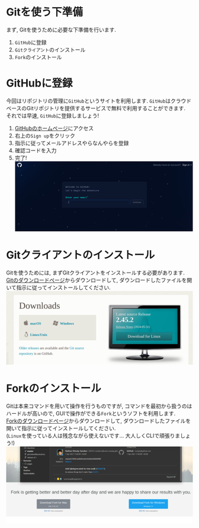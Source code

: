 # Gitを使う下準備
まず, Gitを使うために必要な下準備を行います.
1. `GitHub`に登録
2. `Gitクライアント`のインストール
3. `Fork`のインストール

# GitHubに登録
今回はリポジトリの管理に`GitHub`というサイトを利用します. `GitHub`はクラウドベースのGitリポジトリを提供するサービスで無料で利用することができます.\
それでは早速, `GitHub`に登録しましょう!
1. [GitHubのホームページ](https://github.com/)にアクセス
2. 右上の`Sign up`をクリック
3. 指示に従ってメールアドレスやらなんやらを登録
4. 確認コードを入力
5. 完了!
![GitHubの画像](./github.png)

# Gitクライアントのインストール
Gitを使うためには, まずGitクライアントをインストールする必要があります. [Gitのダウンロードページ](https://git-scm.com/downloads)からダウンロードして, ダウンロードしたファイルを開いて指示に従ってインストールしてください.
![Gitの画像](./git.png)

# Forkのインストール
Gitは本来コマンドを用いて操作を行うものですが, コマンドを最初から扱うのはハードルが高いので, GUIで操作ができる`Fork`というソフトを利用します.\
[Forkのダウンロードページ](https://git-fork.com/)からダウンロードして, ダウンロードしたファイルを開いて指示に従ってインストールしてください. \
(`Linux`を使っている人は残念ながら使えないです... 大人しくCLIで頑張りましょう!)
![Forkの画像](./fork.png)
